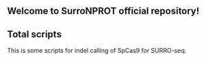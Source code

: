 ## Welcome to SurroNPROT official repository!


## Total scripts

This is some scripts for indel calling of SpCas9 for SURRO-seq. 


